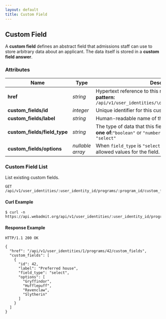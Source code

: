 ```yaml
---
layout: default
title: Custom Field
---
```


<!-- WARNING: This is an automatically generated file.  Do not modify directly.  See script/generate-docs. -->

<h2><a name="resource-custom_field"></a>Custom Field</h2>

<p>A <strong>custom field</strong> defines an abstract field that admissions staff can use to store arbitrary data about an applicant.  The data itself is stored in a <strong>custom field answer</strong>.</p>

<h3>Attributes</h3>

<table><thead>
<tr>
<th>Name</th>
<th>Type</th>
<th>Description</th>
<th>Example</th>
</tr>
</thead><tbody>
<tr>
<td><strong>href</strong></td>
<td><em>string</em></td>
<td>Hypertext reference to this resource.<br/> <strong>pattern:</strong> <code>/api/v1/user_identities/\d+/programs/\d+/custom_fields</code></td>
<td><code>&quot;/api/v1/user_identities/1/programs/42/custom_fields&quot;</code></td>
</tr>
<tr>
<td><strong>custom_fields/id</strong></td>
<td><em>integer</em></td>
<td>Unique identifier for this custom field.</td>
<td><code>42</code></td>
</tr>
<tr>
<td><strong>custom_fields/label</strong></td>
<td><em>string</em></td>
<td>Human-readable name of this custom field.</td>
<td><code>&quot;Preferred house&quot;</code></td>
</tr>
<tr>
<td><strong>custom_fields/field_type</strong></td>
<td><em>string</em></td>
<td>The type of data that this field stores.<br/> <strong>one of:</strong><code>&quot;boolean&quot;</code> or <code>&quot;number&quot;</code> or <code>&quot;date&quot;</code> or <code>&quot;string&quot;</code> or <code>&quot;select&quot;</code></td>
<td><code>&quot;select&quot;</code></td>
</tr>
<tr>
<td><strong>custom_fields/options</strong></td>
<td><em>nullable array</em></td>
<td>When <code>field_type</code> is <code>&quot;select&quot;</code>, this defines the list of allowed values for the field.  Otherwise, this is <code>null</code>.</td>
<td><code>[&quot;Gryffindor&quot;,&quot;Hufflepuff&quot;,&quot;Ravenclaw&quot;,&quot;Slytherin&quot;]</code></td>
</tr>
</tbody></table>

<h3>Custom Field List</h3>

<p>List existing custom fields.</p>

<pre><code>GET /api/v1/user_identities/:user_identity_id/programs/:program_id/custom_fields
</code></pre>

<h4>Curl Example</h4>

<pre lang="bash"><code>$ curl -n https://api.webadmit.org/api/v1/user_identities/:user_identity_id/programs/:program_id/custom_fields
</code></pre>

<h4>Response Example</h4>

<pre><code>HTTP/1.1 200 OK
</code></pre>

<pre lang="json"><code>{
  &quot;href&quot;: &quot;/api/v1/user_identities/1/programs/42/custom_fields&quot;,
  &quot;custom_fields&quot;: [
    {
      &quot;id&quot;: 42,
      &quot;label&quot;: &quot;Preferred house&quot;,
      &quot;field_type&quot;: &quot;select&quot;,
      &quot;options&quot;: [
        &quot;Gryffindor&quot;,
        &quot;Hufflepuff&quot;,
        &quot;Ravenclaw&quot;,
        &quot;Slytherin&quot;
      ]
    }
  ]
}
</code></pre>

